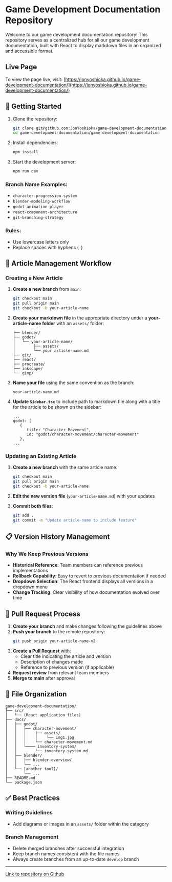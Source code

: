 # Game Development Documentation Repository

Welcome to our game development documentation repository! This repository serves as a centralized hub for all our game development documentation, built with React to display markdown files in an organized and accessible format.

## Live Page

To view the page live, visit: [https://jonyoshioka.github.io/game-development-documentation/](https://jonyoshioka.github.io/game-development-documentation/)

## 🚀 Getting Started

1. Clone the repository:
   ```bash
   git clone git@github.com:JonYoshioka/game-development-documentation.git
   cd game-development-documentation/game-development-documentation
   ```

2. Install dependencies:
   ```bash
   npm install
   ```

3. Start the development server:
   ```bash
   npm run dev
   ```

### Branch Name Examples:
- `character-progression-system`
- `blender-modeling-workflow`
- `godot-animation-player`
- `react-component-architecture`
- `git-branching-strategy`

### Rules:
- Use lowercase letters only
- Replace spaces with hyphens (`-`)

## 📝 Article Management Workflow

### Creating a New Article

1. **Create a new branch** from `main`:
   ```bash
   git checkout main
   git pull origin main
   git checkout -b your-article-name
   ```

2. **Create your markdown file** in the appropriate directory under a **your-article-name folder** with an `assets/` folder:
   ```
   ├── blender/
   ├── godot/
   │   └── your-article-name/
   │        ├── assets/
   │        └── your-article-name.md
   ├── git/
   ├── react/
   ├── procreate/
   ├── inkscape/
   └── gimp/
   ```

3. **Name your file** using the same convention as the branch:
   ```
   your-article-name.md
   ```

4. **Update `Sidebar.tsx`** to include path to markdown file along with a title for the article to be shown on the sidebar:

   ```
   ...
   godot: [
      {
         title: "Character Movement",
         id: "godot/character-movement/character-movement"
      },
   ...
   ```

### Updating an Existing Article

1. **Create a new branch** with the same article name:
   ```bash
   git checkout main
   git pull origin main
   git checkout -b your-article-name
   ```

3. **Edit the new version file** (`your-article-name.md`) with your updates

4. **Commit both files**:
   ```bash
   git add .
   git commit -m "Update article-name to include feature"
   ```

## 📋 Version History Management

### Why We Keep Previous Versions

- **Historical Reference**: Team members can reference previous implementations
- **Rollback Capability**: Easy to revert to previous documentation if needed
- **Dropdown Selection**: The React frontend displays all versions in a dropdown menu
- **Change Tracking**: Clear visibility of how documentation evolved over time

## 🔄 Pull Request Process

1. **Create your branch** and make changes following the guidelines above
2. **Push your branch** to the remote repository:
   ```bash
   git push origin your-article-name-v2
   ```
3. **Create a Pull Request** with:
   - Clear title indicating the article and version
   - Description of changes made
   - Reference to previous version (if applicable)
4. **Request review** from relevant team members
5. **Merge to main** after approval

## 📁 File Organization

```
game-development-documentation/
├── src/
│   └── (React application files)
├── docs/
│   ├── godot/
│   │   ├── character-movement/
│   │   │    ├── assets/
│   │   │    │    └── img1.jpg
│   │   │    └── character-movement.md
│   │   └──── inventory-system/
│   │        └── inventory-system.md
│   ├── blender/
│   │   ├── blender-overview/
│   │   └── ...
│   └── [another tool]/
│       └── ...
├── README.md
└── package.json
```

## ✅ Best Practices

### Writing Guidelines
- Add diagrams or images in an `assets/` folder within the category

### Branch Management
- Delete merged branches after successful integration
- Keep branch names consistent with the file names
- Always create branches from an up-to-date `develop` branch

---
[Link to repository on Github](https://github.com/JonYoshioka/game-development-documentation?tab=readme-ov-file)